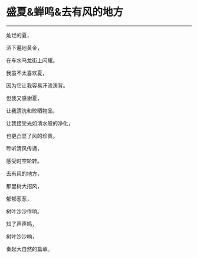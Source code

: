 <!--
 * @Author: 蔡鑫 1058360098@qq.com
 * @Date: 2024-07-31 15:37:06
 * @LastEditors: 蔡鑫 1058360098@qq.com
 * @LastEditTime: 2024-07-31 15:38:12
 * @FilePath: \docsify\docs\articles\poems\p99.md
 * @Description: 这是默认设置,请设置`customMade`, 打开koroFileHeader查看配置 进行设置: https://github.com/OBKoro1/koro1FileHeader/wiki/%E9%85%8D%E7%BD%AE
-->
# 盛夏&蝉鸣&去有风的地方
---

灿烂的夏，

洒下遍地黄金，

在车水马龙街上闪耀。

我虽不太喜欢夏，

因为它让我容易汗流浃背。

但我又感谢夏，

让我清洗和晾晒物品，

让我接受光如清水般的净化，

也更凸显了风的珍贵。

聆听清风传诵，

感受时空轮转。

去有风的地方，

那里树大招风，

郁郁葱葱，

树叶沙沙作响。

知了声声鸣，

树叶沙沙响，

奏起大自然的篇章。